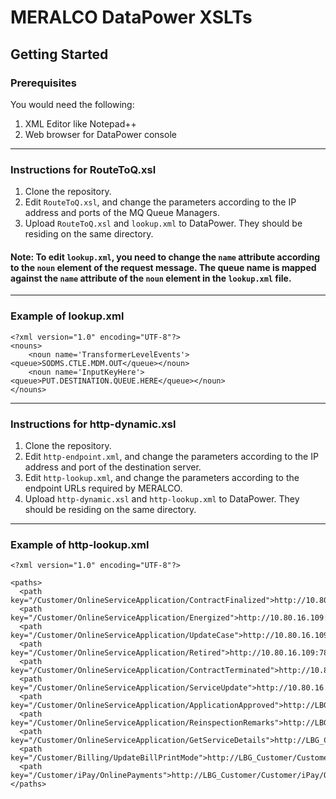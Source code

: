 # MERALCO DataPower XSLTs
## Getting Started
### Prerequisites
You would need the following:
1. XML Editor like Notepad++
2. Web browser for DataPower console

___

### Instructions for RouteToQ.xsl
1. Clone the repository.
2. Edit `RouteToQ.xsl`, and change the parameters according to the IP address and ports of the MQ Queue Managers.
3. Upload `RouteToQ.xsl` and `lookup.xml` to DataPower. They should be residing on the same directory.

#### Note: To edit `lookup.xml`, you need to change the `name` attribute according to the `noun` element of the request message. The queue name is mapped against the `name` attribute of the `noun` element in the `lookup.xml` file.

---

### Example of lookup.xml

```
<?xml version="1.0" encoding="UTF-8"?>
<nouns>
	<noun name='TransformerLevelEvents'><queue>SODMS.CTLE.MDM.OUT</queue></noun>
	<noun name='InputKeyHere'><queue>PUT.DESTINATION.QUEUE.HERE</queue></noun>
</nouns>
```

---
### Instructions for http-dynamic.xsl
1. Clone the repository.
2. Edit `http-endpoint.xml`, and change the parameters according to the IP address and port of the destination server.
3. Edit `http-lookup.xml`, and change the parameters according to the endpoint URLs required by MERALCO.
4. Upload `http-dynamic.xsl` and `http-lookup.xml` to DataPower. They should be residing on the same directory.

---
### Example of http-lookup.xml

```
<?xml version="1.0" encoding="UTF-8"?>

<paths>
  <path key="/Customer/OnlineServiceApplication/ContractFinalized">http://10.80.16.109:7803/Customer/OnlineServiceApplication/ContractFinalized</path>
  <path key="/Customer/OnlineServiceApplication/Energized">http://10.80.16.109:7803/Customer/OnlineServiceApplication/Energized</path>
  <path key="/Customer/OnlineServiceApplication/UpdateCase">http://10.80.16.109:7803/Customer/OnlineServiceApplication/UpdateCase</path>
  <path key="/Customer/OnlineServiceApplication/Retired">http://10.80.16.109:7803/Customer/OnlineServiceApplication/Retired</path>
  <path key="/Customer/OnlineServiceApplication/ContractTerminated">http://10.80.16.109:7803/Customer/OnlineServiceApplication/ContractTerminated</path>
  <path key="/Customer/OnlineServiceApplication/ServiceUpdate">http://10.80.16.109:7803/Customer/OnlineServiceApplication/ServiceUpdate</path>
  <path key="/Customer/OnlineServiceApplication/ApplicationApproved">http://LBG_Customer/Customer/OnlineServiceApplication/ApplicationApproved</path>
  <path key="/Customer/OnlineServiceApplication/ReinspectionRemarks">http://LBG_Customer/Customer/OnlineServiceApplication/ReinspectionRemarks</path>
  <path key="/Customer/OnlineServiceApplication/GetServiceDetails">http://LBG_Customer/Customer/OnlineServiceApplication/GetServiceDetails</path>
  <path key="/Customer/Billing/UpdateBillPrintMode">http://LBG_Customer/Customer/Billing/UpdateBillPrintMode</path>
  <path key="/Customer/iPay/OnlinePayments">http://LBG_Customer/Customer/iPay/OnlinePayments</path>
</paths>
```
